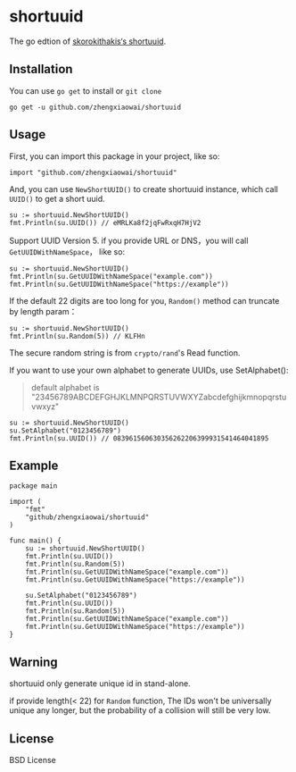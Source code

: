 # shortuuid

The go edtion of [skorokithakis‘s shortuuid](https://github.com/skorokithakis/shortuuid).

## Installation

You can use `go get` to install or `git clone`

```shell
go get -u github.com/zhengxiaowai/shortuuid
```

## Usage

First, you can import this package in your project, like so:

```golang
import "github.com/zhengxiaowai/shortuuid"
```

And, you can use `NewShortUUID()` to create shortuuid instance, which call `UUID()` to get a short uuid.

```golang
su := shortuuid.NewShortUUID()
fmt.Println(su.UUID()) // eMRLKa8f2jqFwRxqH7HjV2
```

Support UUID Version 5. if you provide URL or DNS，you will call `GetUUIDWithNameSpace`， like so:

```golang
su := shortuuid.NewShortUUID()
fmt.Println(su.GetUUIDWithNameSpace("example.com"))
fmt.Println(su.GetUUIDWithNameSpace("https://example"))
```

If the default 22 digits are too long for you, `Random()` method can truncate by length param：

 ```golang
 su := shortuuid.NewShortUUID()
 fmt.Println(su.Random(5)) // KLFHn
 ```
The secure random string is from `crypto/rand`'s Read function. 

If you want to use your own alphabet to generate UUIDs, use SetAlphabet():

> default alphabet is "23456789ABCDEFGHJKLMNPQRSTUVWXYZabcdefghijkmnopqrstuvwxyz"

```golang
su := shortuuid.NewShortUUID()
su.SetAlphabet("0123456789")
fmt.Println(su.UUID()) // 083961560630356262206399931541464041895
```

## Example

```golang
package main

import (
	"fmt"
	"github/zhengxiaowai/shortuuid"
)

func main() {
	su := shortuuid.NewShortUUID()
	fmt.Println(su.UUID())
	fmt.Println(su.Random(5))
	fmt.Println(su.GetUUIDWithNameSpace("example.com"))
	fmt.Println(su.GetUUIDWithNameSpace("https://example"))

	su.SetAlphabet("0123456789")
	fmt.Println(su.UUID())
	fmt.Println(su.Random(5))
	fmt.Println(su.GetUUIDWithNameSpace("example.com"))
	fmt.Println(su.GetUUIDWithNameSpace("https://example"))
}
```

## Warning

shortuuid only generate unique id in stand-alone.

if provide length(< 22) for `Random` function, The IDs won't be universally unique any longer, but the probability of a collision will still be very low. 

## License

BSD License